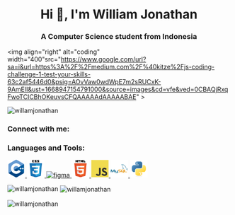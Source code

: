 <h1 align="center">Hi 👋, I'm William Jonathan</h1>
<h3 align="center">A Computer Science student from Indonesia</h3>

<img align="right" alt="coding" width="400"src="https://www.google.com/url?sa=i&url=https%3A%2F%2Fmedium.com%2F%40kitze%2Fjs-coding-challenge-1-test-your-skills-63c2af5446d0&psig=AOvVaw0wdWpE7m2sRUCxK-9AmElI&ust=1668947154791000&source=images&cd=vfe&ved=0CBAQjRxqFwoTCICBhOKeuvsCFQAAAAAdAAAAABAE" >
<p align="left"> <img src="https://komarev.com/ghpvc/?username=willamjonathan&label=Profile%20views&color=0e75b6&style=flat" alt="willamjonathan" /> </p>

<h3 align="left">Connect with me:</h3>
<p align="left">
</p>

<h3 align="left">Languages and Tools:</h3>
<p align="left"> <a href="https://www.w3schools.com/cpp/" target="_blank" rel="noreferrer"> <img src="https://raw.githubusercontent.com/devicons/devicon/master/icons/cplusplus/cplusplus-original.svg" alt="cplusplus" width="40" height="40"/> </a> <a href="https://www.w3schools.com/css/" target="_blank" rel="noreferrer"> <img src="https://raw.githubusercontent.com/devicons/devicon/master/icons/css3/css3-original-wordmark.svg" alt="css3" width="40" height="40"/> </a> <a href="https://www.figma.com/" target="_blank" rel="noreferrer"> <img src="https://www.vectorlogo.zone/logos/figma/figma-icon.svg" alt="figma" width="40" height="40"/> </a> <a href="https://www.w3.org/html/" target="_blank" rel="noreferrer"> <img src="https://raw.githubusercontent.com/devicons/devicon/master/icons/html5/html5-original-wordmark.svg" alt="html5" width="40" height="40"/> </a> <a href="https://developer.mozilla.org/en-US/docs/Web/JavaScript" target="_blank" rel="noreferrer"> <img src="https://raw.githubusercontent.com/devicons/devicon/master/icons/javascript/javascript-original.svg" alt="javascript" width="40" height="40"/> </a> <a href="https://www.mysql.com/" target="_blank" rel="noreferrer"> <img src="https://raw.githubusercontent.com/devicons/devicon/master/icons/mysql/mysql-original-wordmark.svg" alt="mysql" width="40" height="40"/> </a> <a href="https://www.python.org" target="_blank" rel="noreferrer"> <img src="https://raw.githubusercontent.com/devicons/devicon/master/icons/python/python-original.svg" alt="python" width="40" height="40"/> </a> </p>

<p><img align="left" src="https://github-readme-stats.vercel.app/api/top-langs?username=willamjonathan&show_icons=true&locale=en&layout=compact" alt="willamjonathan" /></p>

<p>&nbsp;<img align="center" src="https://github-readme-stats.vercel.app/api?username=willamjonathan&show_icons=true&locale=en" alt="willamjonathan" /></p>

<p><img align="center" src="https://github-readme-streak-stats.herokuapp.com/?user=willamjonathan&" alt="willamjonathan" /></p>
